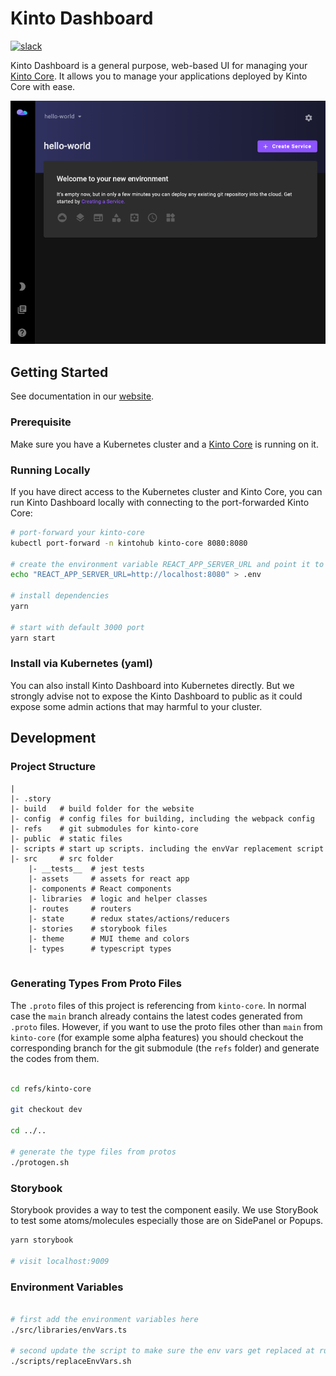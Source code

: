 # Kinto Dashboard
[![slack](https://img.shields.io/badge/slack-kintoproj-brightgreen)](https://slack.kintohub.com)

Kinto Dashboard is a general purpose, web-based UI for managing your [Kinto Core](../core). It allows you to manage your applications deployed by Kinto Core with ease.

![Kinto-Dashboard](LandingPage.png)

## Getting Started

See documentation in our [website](https://docs.kintohub.com).

### Prerequisite

Make sure you have a Kubernetes cluster and a [Kinto Core](../core) is running on it.

### Running Locally

[comment]: <> (add helm chart/docker image for direct deploy?)

If you have direct access to the Kubernetes cluster and Kinto Core, you can run Kinto Dashboard locally with connecting to the port-forwarded Kinto Core:

```bash
# port-forward your kinto-core
kubectl port-forward -n kintohub kinto-core 8080:8080 

# create the environment variable REACT_APP_SERVER_URL and point it to kinto-core
echo "REACT_APP_SERVER_URL=http://localhost:8080" > .env

# install dependencies
yarn 

# start with default 3000 port
yarn start
```

### Install via Kubernetes (yaml)

You can also install Kinto Dashboard into Kubernetes directly. But we strongly advise not to expose the Kinto Dashboard to public as it could expose some admin actions that may harmful to your cluster.

## Development

### Project Structure

```text
|
|- .story
|- build   # build folder for the website 
|- config  # config files for building, including the webpack config
|- refs    # git submodules for kinto-core
|- public  # static files
|- scripts # start up scripts. including the envVar replacement script
|- src     # src folder
    |- __tests__  # jest tests
    |- assets     # assets for react app  
    |- components # React components
    |- libraries  # logic and helper classes
    |- routes     # routers
    |- state      # redux states/actions/reducers
    |- stories    # storybook files
    |- theme      # MUI theme and colors
    |- types      # typescript types
       
```

### Generating Types From Proto Files

The `.proto` files of this project is referencing from `kinto-core`. 
In normal case the `main` branch already contains the latest codes generated from `.proto` files. 
However, if you want to use the proto files other than `main` from `kinto-core` (for example some alpha features) 
you should checkout the corresponding branch for the git submodule (the `refs` folder) and generate the codes from them.

```bash

cd refs/kinto-core

git checkout dev

cd ../..

# generate the type files from protos
./protogen.sh

```

### Storybook

Storybook provides a way to test the component easily. We use StoryBook to test some atoms/molecules especially those are on SidePanel or Popups.

```bash
yarn storybook

# visit localhost:9009
```

### Environment Variables

```bash

# first add the environment variables here 
./src/libraries/envVars.ts

# second update the script to make sure the env vars get replaced at run time
./scripts/replaceEnvVars.sh
```
